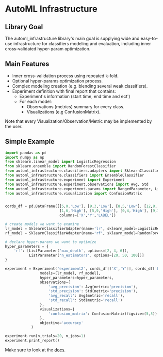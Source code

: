 # AutoML Infrastructure
## Library Goal
The automl_infrastructure library's main goal is supplying
wide and easy-to-use infrastructure for classifiers modeling
 and evaluation, including inner cross-validated hyper-param 
 optimization.
 
 ## Main Features
 * Inner cross-validation process using repeated k-fold.
 * Optional hyper-params optimization process.
 * Complex modeling creation (e.g. blending several weak classifiers).
 * Experiment definition with final report that contains:
    * Experiment's information (start time, end time and ect')
    * For each model:
        * Observations (metrics) summary for every class.
        * Visualizations (e.g ConfusionMatrix).
 
 Note that every Visualization/Observation/Metric may be implemented by the user. 

## Simple Example
```python
import pandas as pd
import numpy as np
from sklearn.linear_model import LogisticRegression
from sklearn.ensemble import RandomForestClassifier
from automl_infrastructure.classifiers.adapters import SklearnClassifierAdapter
from automl_infrastructure.classifiers import EnsembleClassifier
from automl_infrastructure.experiment import Experiment
from automl_infrastructure.experiment.observations import Avg, Std
from automl_infrastructure.experiment.params import RangedParameter, ListParameter
from automl_infrastructure.visualization import ConfusionMatrix


cords_df = pd.DataFrame([[5,0,'Low'], [9,3,'Low'], [8,5,'Low'], [12,8,'Low'], [3,0,'Low'],
                         [1,6,'High'], [5,9,'High'], [0,4,'High'], [9,15,'High'], [7,11,'High']],
                         columns=['X','Y','LABEL'])

# create models we want to examine
lr_model = SklearnClassifierAdapter(name='lr', sklearn_model=LogisticRegression())
rf_model = SklearnClassifierAdapter(name='rf', sklearn_model=RandomForestClassifier())

# declare hyper-params we want to optimize
hyper_parameters = {
    'rf': [ListParameter('max_depth', options=[2, 4, 6]), 
           ListParameter('n_estimators', options=[20, 50, 100])]
}

experiment = Experiment('experiment2', cords_df[['X','Y']], cords_df['LABEL'], 
                models=[lr_model, rf_model],
                hyper_parameters=hyper_parameters, 
                observations={
                    'avg_precision': Avg(metric='precision'),
                    'std_precision': Std(metric='precision'),
                    'avg_recall': Avg(metric='recall'),
                    'std_recall': Std(metric='recall')
                },
                visualizations={
                    'confusion_matrix': ConfusionMatrix(figsize=(5,5))
                },
                objective='accuracy'
            )

experiment.run(n_trials=20, n_jobs=1)
experiment.print_report()

```


Make sure to look at the [docs](https://htmlpreview.github.io/?https://github.com/barak1412/automl_infrastructure/blob/master/docs/sphinx/build/html/index.html).
